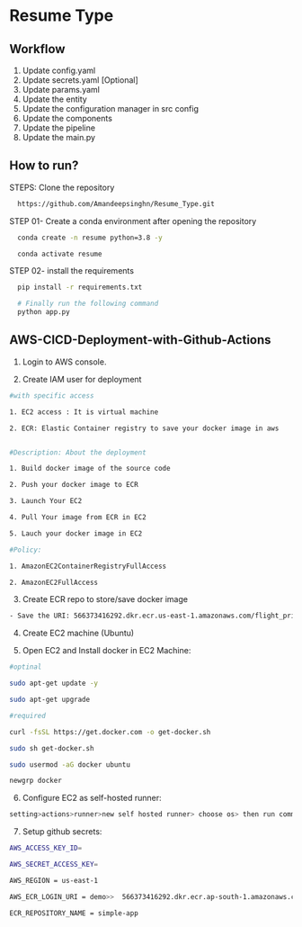 # Resume Type




## Workflow

1) Update config.yaml 
2) Update secrets.yaml [Optional]
3) Update params.yaml
4) Update the entity
5) Update the configuration manager in src config 
6) Update the components 
7) Update the pipeline
8) Update the main.py 



## How to run?

STEPS:
Clone the repository
```bash
  https://github.com/Amandeepsinghn/Resume_Type.git
```
STEP 01- Create a conda environment after opening the repository
```bash
  conda create -n resume python=3.8 -y
```
```bash
  conda activate resume
```
STEP 02- install the requirements
```bash
  pip install -r requirements.txt
```
```bash
  # Finally run the following command
  python app.py
```

## AWS-CICD-Deployment-with-Github-Actions

1. Login to AWS console.

2. Create IAM user for deployment
```bash
#with specific access

1. EC2 access : It is virtual machine

2. ECR: Elastic Container registry to save your docker image in aws


#Description: About the deployment

1. Build docker image of the source code

2. Push your docker image to ECR

3. Launch Your EC2 

4. Pull Your image from ECR in EC2

5. Lauch your docker image in EC2

#Policy:

1. AmazonEC2ContainerRegistryFullAccess

2. AmazonEC2FullAccess
```
3. Create ECR repo to store/save docker image
```bash
- Save the URI: 566373416292.dkr.ecr.us-east-1.amazonaws.com/flight_price
```
4. Create EC2 machine (Ubuntu)

5. Open EC2 and Install docker in EC2 Machine:
```bash
#optinal

sudo apt-get update -y

sudo apt-get upgrade

#required

curl -fsSL https://get.docker.com -o get-docker.sh

sudo sh get-docker.sh

sudo usermod -aG docker ubuntu

newgrp docker
```
6. Configure EC2 as self-hosted runner:
```bash
setting>actions>runner>new self hosted runner> choose os> then run command one by one
```
7. Setup github secrets:
```bash
AWS_ACCESS_KEY_ID=

AWS_SECRET_ACCESS_KEY=

AWS_REGION = us-east-1

AWS_ECR_LOGIN_URI = demo>>  566373416292.dkr.ecr.ap-south-1.amazonaws.com

ECR_REPOSITORY_NAME = simple-app
